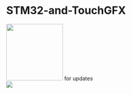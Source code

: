 # STM32-and-TouchGFX
<img height="150" src="https://sedanuroz.com/img/wait.jpg"/> for updates
<br>
<img src="https://sedanuroz.com/img/where.gif"/>
